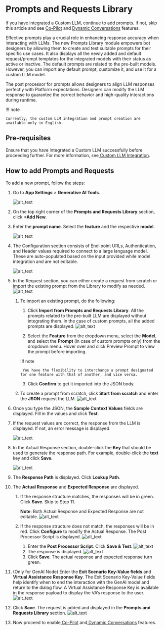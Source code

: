 
# Prompts and Requests Library

	

		

			

If you have integrated a Custom LLM, continue to add prompts. If not, skip this article and see [Co-Pilot](co-pilot-features.md) and [Dynamic Conversations](dynamic-conversations-features.md) features.

Effective prompts play a crucial role in enhancing response accuracy when interacting with LLMs. The new Prompts Library module empowers bot designers by allowing them to create and test suitable prompts for their specific use cases. It also displays all the newly added and default request/prompt templates for the integrated models with their status as active or inactive. The default prompts are related to the pre-built models. However, you can import any default prompt, customize it, and use it for a custom LLM model.

The post processor for prompts allows designers to align LLM responses perfectly with Platform expectations. Designers can modify the LLM response to guarantee the correct behavior and high-quality interactions during runtime.

!!! note

    Currently, the custom LLM integration and prompt creation are available only in English.


## Pre-requisites

Ensure that you have Integrated a Custom LLM successfully before proceeding further. For more information, see[ Custom LLM Integration](llm-integration.md#custom-llm-integration-framework).


## How to add Prompts and Requests

To add a new prompt, follow the steps:



1. Go to **App Settings** > **Generative AI Tools**. 


    ![alt_text](images/prl(10).png  )

2. On the top right corner of the **Prompts and Requests Library** section, click **+Add New**.
3. Enter the **prompt name**. Select the **feature** and the respective **model**. 

    ![alt_text](images/prl(13).png  )

4. The Configuration section consists of End-point URLs, Authentication, and Header values required to connect to a large language model. These are auto-populated based on the input provided while model integration and are not editable. 


    ![alt_text](images/prl(3).png  )

5. In the Request section, you can either create a request from scratch or import the existing prompt from the Library to modify as needed. 
    ![alt_text](images/prl(9).png  )
    1. To import an existing prompt, do the following:
        1. Click **Import from Prompts and Requests Library**. All the prompts related to the pre-built LLM are displayed without integrating them. In the case of custom prompts, all the added prompts are displayed. 
            ![alt_text](images/prompts2hq.gif  )
        
        2. Select the **Feature** from the dropdown menu, select the **Model**, and select the **Prompt** (in case of custom prompts only) from the dropdown menu. Hover over and click Preview Prompt to view the prompt before importing.

        !!! note

            You have the flexibility to interchange a prompt designated for one feature with that of another, and vice versa.

        3. Click **Confirm** to get it imported into the JSON body.

    2. To create a prompt from scratch, click **Start from scratch** and enter the **JSON** request the LLM. 
    ![alt_text](images/prl(8).png  )

6. Once you type the JSON, the **Sample Context Values** fields are displayed. Fill in the values and click **Test**.
7. If the request values are correct, the response from the LLM is displayed. If not, an error message is displayed. 


    ![alt_text](images/prl(6).png  )

8. In the Actual Response section, double-click the **Key** that should be used to generate the response path. For example, double-click the **text** key and click **Save**. 

    ![alt_text](images/prl(5).png  )

9. The **Response Path** is displayed. Click **Lookup Path**.
10. The **Actual Response** and **Expected Response** are displayed. 
    1. If the response structure matches, the responses will be in green. Click **Save**. Skip to Step 11.

        **Note**: Both Actual Response and Expected Response are not editable.
        ![alt_text](images/prl(2).png  )
    
    2. If the response structure does not match, the responses will be in red. Click **Configure** to modify the Actual Response. The Post Processor Script is displayed. 
    ![alt_text](images/prl(12).png  )
        
        1. Enter the **Post Processor Script**. Click **Save & Test**. 
            ![alt_text](images/prl(11).png  )
        2. The response is displayed. 
                ![alt_text](images/prl(4).png  )
        3. Click **Save**. The actual response and expected response turn green.

11. (Only for GenAI Node) Enter the **Exit Scenario Key-Value fields** and **Virtual Assistance Response Key**. The Exit Scenario Key-Value fields help identify when to end the interaction with the GenAI model and return to the dialog flow. A Virtual Assistance Response Key is available in the response payload to display the VA’s response to the user.
    ![alt_text](images/image1-8.png  )
12. Click **Save**. The request is added and displayed in the **Prompts and Requests Library** section. 
    ![alt_text](images/prl(1).png  )
13. Now proceed to enable[ Co-Pilot](co-pilot-features.md) and[ Dynamic Conversations](dynamic-conversations-features.md) features.

		
